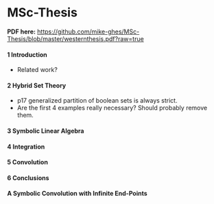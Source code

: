 MSc-Thesis
==========


**PDF here:**
https://github.com/mike-ghes/MSc-Thesis/blob/master/westernthesis.pdf?raw=true


#### 1 Introduction
  - Related work?
  
#### 2 Hybrid Set Theory
  - p17 generalized partition of boolean sets is always strict.
  - Are the first 4 examples really necessary? Should probably remove them.
  
#### 3 Symbolic Linear Algebra
	
#### 4 Integration

#### 5 Convolution

#### 6 Conclusions

#### A Symbolic Convolution with Infinite End-Points
		
	
		
	
	